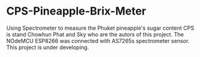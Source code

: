 # CPS-Pineapple-Brix-Meter
Using Spectrometer to measure the Phuket pineapple's sugar content
CPS is stand Chowhun Phat and Sky who are the autors of this project.
The NOdeMCU ESP8266 was connected with AS7265s spectrometer sensor.
This project is under developing.


